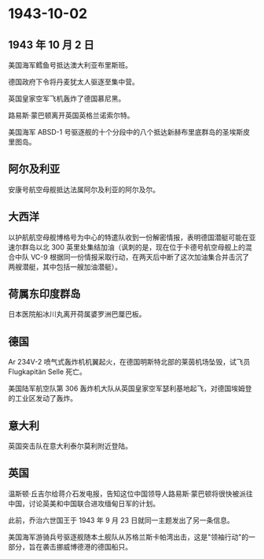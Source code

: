 # 1943-10-02

## 1943 年 10 月 2 日

美国海军鳕鱼号抵达澳大利亚布里斯班。

德国政府下令将丹麦犹太人驱逐至集中营。

英国皇家空军飞机轰炸了德国慕尼黑。

路易斯·蒙巴顿离开英国英格兰诺索尔特。

美国海军 ABSD-1
号驱逐舰的十个分段中的八个抵达新赫布里底群岛的圣埃斯皮里图岛。

## 阿尔及利亚

安康号航空母舰抵达法属阿尔及利亚的阿尔及尔。

## 大西洋

以护航航空母舰博格号为中心的特遣队收到一份解密情报，表明德国潜艇可能在亚速尔群岛以北
300 英里处集结加油（讽刺的是，现在位于卡德号航空母舰上的混合中队 VC-9
根据同一份情报采取行动，在两天后中断了这次加油集合并击沉了两艘潜艇，其中包括一艘加油潜艇）。

## 荷属东印度群岛

日本医院船冰川丸离开荷属婆罗洲巴厘巴板。

## 德国

Ar 234V-2 喷气式轰炸机机翼起火，在德国明斯特北部的莱茵机场坠毁，试飞员
Flugkapitän Selle 死亡。

美国陆军航空队第 306
轰炸机大队从英国皇家空军瑟利基地起飞，对德国埃姆登的工业区发动了轰炸。

## 意大利

英国突击队在意大利泰尔莫利附近登陆。

## 英国

温斯顿·丘吉尔给蒋介石发电报，告知这位中国领导人路易斯·蒙巴顿将很快被派往中国，讨论英美和中国联合进攻缅甸日军的计划。

此前，乔治六世国王于 1943 年 9 月 23 日就同一主题发出了另一条信息。

美国海军游骑兵号驱逐舰随本土舰队从苏格兰斯卡帕湾出击，这是"领袖行动"的一部分，旨在袭击挪威博德港的德国船只。

